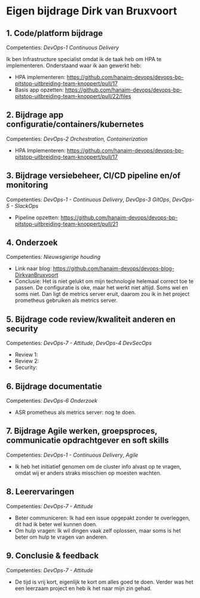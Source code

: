 # Eigen bijdrage Dirk van Bruxvoort

## 1. Code/platform bijdrage

Competenties: *DevOps-1 Continuous Delivery*

Ik ben Infrastructure specialist omdat ik de taak heb om HPA te implementeren. Onderstaand waar ik aan gewerkt heb:
- HPA implementeren: https://github.com/hanaim-devops/devops-bp-pitstop-uitbreiding-team-knoppert/pull/17
- Basis app opzetten: https://github.com/hanaim-devops/devops-bp-pitstop-uitbreiding-team-knoppert/pull/22/files

 
## 2. Bijdrage app configuratie/containers/kubernetes

Competenties: *DevOps-2 Orchestration, Containerization*
 
- HPA Implementeren: https://github.com/hanaim-devops/devops-bp-pitstop-uitbreiding-team-knoppert/pull/17

## 3. Bijdrage versiebeheer, CI/CD pipeline en/of monitoring

Competenties: *DevOps-1 - Continuous Delivery*, *DevOps-3 GitOps*, *DevOps-5 - SlackOps*

- Pipeline opzetten: https://github.com/hanaim-devops/devops-bp-pitstop-uitbreiding-team-knoppert/pull/21

## 4. Onderzoek

Competenties: *Nieuwsgierige houding*

- Link naar blog: https://github.com/hanaim-devops/devops-blog-DirkvanBruxvoort
- Conclusie: Het is niet gelukt om mijn technologie helemaal correct toe te passen. De configuratie is oke, maar het werkt niet altijd. Soms wel en soms niet. Dan ligt de metrics server eruit, daarom zou ik in het project prometheus gebruiken als metrics server.
 
## 5. Bijdrage code review/kwaliteit anderen en security

Competenties: *DevOps-7 - Attitude*, *DevOps-4 DevSecOps*

- Review 1:
- Review 2: 
- Security:
 
## 6. Bijdrage documentatie

Competenties: *DevOps-6 Onderzoek*

- ASR prometheus als metrics server: nog te doen.
 
## 7. Bijdrage Agile werken, groepsproces, communicatie opdrachtgever en soft skills

Competenties: *DevOps-1 - Continuous Delivery*, *Agile*

- Ik heb het initiatief genomen om de cluster info alvast op te vragen, omdat wij er anders straks misschien op moesten wachten.
  
## 8. Leerervaringen

Competenties: *DevOps-7 - Attitude*

- Beter communiceren: Ik had een issue opgepakt zonder te overleggen, dit had ik beter wel kunnen doen.
- Om hulp vragen: Ik wil dingen vaak zelf oplossen, maar soms is het beter om hulp te vragen van anderen.

## 9. Conclusie & feedback

Competenties: *DevOps-7 - Attitude*

- De tijd is vrij kort, eigenlijk te kort om alles goed te doen. Verder was het een leerzaam project en heb ik het naar mijn zin gehad.
